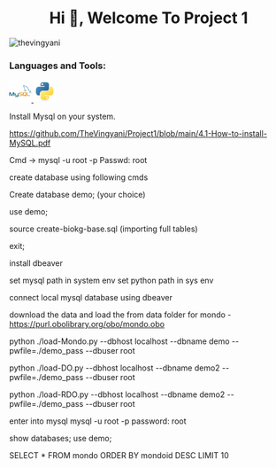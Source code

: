 <h1 align="center">Hi 👋, Welcome To Project 1</h1>
<p align="left"> <img src="https://komarev.com/ghpvc/?username=thevingyani&label=Profile%20views&color=0e75b6&style=flat" alt="thevingyani" /> </p>
<h3 align="left">Languages and Tools:</h3>
<p align="left"> <a href="https://www.mysql.com/" target="_blank" rel="noreferrer"> <img src="https://raw.githubusercontent.com/devicons/devicon/master/icons/mysql/mysql-original-wordmark.svg" alt="mysql" width="40" height="40"/> </a> <a href="https://www.python.org" target="_blank" rel="noreferrer"> <img src="https://raw.githubusercontent.com/devicons/devicon/master/icons/python/python-original.svg" alt="python" width="40" height="40"/> </a> </p>



















Install Mysql on your system.

https://github.com/TheVingyani/Project1/blob/main/4.1-How-to-install-MySQL.pdf 


Cmd -> mysql -u root -p 
Passwd: root

create database using following cmds

 Create database demo; (your choice) 

  use demo;

   source create-biokg-base.sql (importing full tables)

exit;

install dbeaver

set mysql path in system env
set python path in sys env

connect local mysql database using dbeaver
 

download the data and load the from data folder
for mondo - https://purl.obolibrary.org/obo/mondo.obo


python ./load-Mondo.py --dbhost localhost --dbname demo --pwfile=./demo_pass --dbuser root 

python ./load-DO.py --dbhost localhost --dbname demo2 --pwfile=./demo_pass --dbuser root

python ./load-RDO.py --dbhost localhost --dbname demo2 --pwfile=./demo_pass --dbuser root

enter into mysql
mysql -u root -p
password: root

show databases;
use demo;

SELECT * FROM mondo ORDER BY mondoid DESC LIMIT 10



